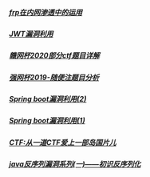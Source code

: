 

##### [frp在内网渗透中的运用](https://github.com/ShadowFlow123/ShadowFlow123.github.io/blob/master/frp%E5%9C%A8%E5%86%85%E7%BD%91%E6%B8%97%E9%80%8F%E4%B8%AD%E7%9A%84%E8%BF%90%E7%94%A8/frp%E5%9C%A8%E5%86%85%E7%BD%91%E6%B8%97%E9%80%8F%E4%B8%AD%E7%9A%84%E8%BF%90%E7%94%A8.md)

##### [JWT漏洞利用](https://github.com/ShadowFlow123/ShadowFlow123.github.io/blob/master/JWT%E6%BC%8F%E6%B4%9E%E5%88%A9%E7%94%A8.md)

##### [赣网杯2020部分ctf题目详解](https://github.com/ShadowFlow123/ShadowFlow123.github.io/blob/master/%E8%B5%A3%E7%BD%91%E6%9D%AF2020%E9%83%A8%E5%88%86ctf%E9%A2%98%E7%9B%AE%E8%AF%A6%E8%A7%A3.md)

##### [强网杯2019-随便注题目分析](https://github.com/ShadowFlow123/ShadowFlow123.github.io/blob/master/%E5%BC%BA%E7%BD%91%E6%9D%AF2019-%E9%9A%8F%E4%BE%BF%E6%B3%A8%E9%A2%98%E7%9B%AE%E5%88%86%E6%9E%90.md)

##### [Spring boot漏洞利用(2)](https://github.com/ShadowFlow123/ShadowFlow123.github.io/blob/master/Spring%20boot%E6%BC%8F%E6%B4%9E%E5%88%A9%E7%94%A8(2).md)

##### [Spring boot漏洞利用(1)](https://github.com/ShadowFlow123/ShadowFlow123.github.io/blob/master/Spring%20boot%E6%BC%8F%E6%B4%9E%E5%88%A9%E7%94%A8(1).md)

##### [CTF:从一道CTF爱上一部岛国片儿](https://github.com/ShadowFlow123/ShadowFlow123.github.io/blob/master/%E4%BB%8E%E4%B8%80%E9%81%93ctf%E7%88%B1%E4%B8%8A%E4%B8%80%E9%83%A8%E6%97%A5%E5%89%A7.md)

##### [java反序列漏洞系列(一)——初识反序列化](https://github.com/ShadowFlow123/ShadowFlow123.github.io/blob/master/java%E5%8F%8D%E5%BA%8F%E5%88%97%E6%BC%8F%E6%B4%9E%EF%BC%88%E4%B8%80%EF%BC%89%E5%88%9D%E8%AF%86java%E5%8F%8D%E5%BA%8F%E5%88%97%E5%8C%96.md)

